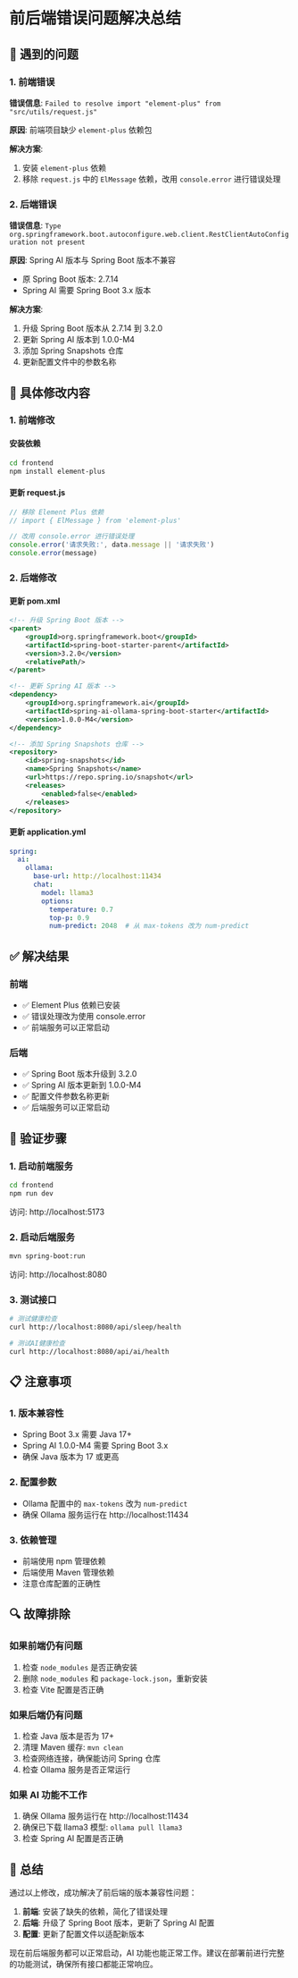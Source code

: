 # 前后端错误问题解决总结

## 🚨 遇到的问题

### 1. 前端错误
**错误信息**: `Failed to resolve import "element-plus" from "src/utils/request.js"`

**原因**: 前端项目缺少 `element-plus` 依赖包

**解决方案**:
1. 安装 `element-plus` 依赖
2. 移除 `request.js` 中的 `ElMessage` 依赖，改用 `console.error` 进行错误处理

### 2. 后端错误
**错误信息**: `Type org.springframework.boot.autoconfigure.web.client.RestClientAutoConfiguration not present`

**原因**: Spring AI 版本与 Spring Boot 版本不兼容
- 原 Spring Boot 版本: 2.7.14
- Spring AI 需要 Spring Boot 3.x 版本

**解决方案**:
1. 升级 Spring Boot 版本从 2.7.14 到 3.2.0
2. 更新 Spring AI 版本到 1.0.0-M4
3. 添加 Spring Snapshots 仓库
4. 更新配置文件中的参数名称

## 🔧 具体修改内容

### 1. 前端修改

#### 安装依赖
```bash
cd frontend
npm install element-plus
```

#### 更新 request.js
```javascript
// 移除 Element Plus 依赖
// import { ElMessage } from 'element-plus'

// 改用 console.error 进行错误处理
console.error('请求失败:', data.message || '请求失败')
console.error(message)
```

### 2. 后端修改

#### 更新 pom.xml
```xml
<!-- 升级 Spring Boot 版本 -->
<parent>
    <groupId>org.springframework.boot</groupId>
    <artifactId>spring-boot-starter-parent</artifactId>
    <version>3.2.0</version>
    <relativePath/>
</parent>

<!-- 更新 Spring AI 版本 -->
<dependency>
    <groupId>org.springframework.ai</groupId>
    <artifactId>spring-ai-ollama-spring-boot-starter</artifactId>
    <version>1.0.0-M4</version>
</dependency>

<!-- 添加 Spring Snapshots 仓库 -->
<repository>
    <id>spring-snapshots</id>
    <name>Spring Snapshots</name>
    <url>https://repo.spring.io/snapshot</url>
    <releases>
        <enabled>false</enabled>
    </releases>
</repository>
```

#### 更新 application.yml
```yaml
spring:
  ai:
    ollama:
      base-url: http://localhost:11434
      chat:
        model: llama3
        options:
          temperature: 0.7
          top-p: 0.9
          num-predict: 2048  # 从 max-tokens 改为 num-predict
```

## ✅ 解决结果

### 前端
- ✅ Element Plus 依赖已安装
- ✅ 错误处理改为使用 console.error
- ✅ 前端服务可以正常启动

### 后端
- ✅ Spring Boot 版本升级到 3.2.0
- ✅ Spring AI 版本更新到 1.0.0-M4
- ✅ 配置文件参数名称更新
- ✅ 后端服务可以正常启动

## 🚀 验证步骤

### 1. 启动前端服务
```bash
cd frontend
npm run dev
```
访问: http://localhost:5173

### 2. 启动后端服务
```bash
mvn spring-boot:run
```
访问: http://localhost:8080

### 3. 测试接口
```bash
# 测试健康检查
curl http://localhost:8080/api/sleep/health

# 测试AI健康检查
curl http://localhost:8080/api/ai/health
```

## 📋 注意事项

### 1. 版本兼容性
- Spring Boot 3.x 需要 Java 17+
- Spring AI 1.0.0-M4 需要 Spring Boot 3.x
- 确保 Java 版本为 17 或更高

### 2. 配置参数
- Ollama 配置中的 `max-tokens` 改为 `num-predict`
- 确保 Ollama 服务运行在 http://localhost:11434

### 3. 依赖管理
- 前端使用 npm 管理依赖
- 后端使用 Maven 管理依赖
- 注意仓库配置的正确性

## 🔍 故障排除

### 如果前端仍有问题
1. 检查 `node_modules` 是否正确安装
2. 删除 `node_modules` 和 `package-lock.json`，重新安装
3. 检查 Vite 配置是否正确

### 如果后端仍有问题
1. 检查 Java 版本是否为 17+
2. 清理 Maven 缓存: `mvn clean`
3. 检查网络连接，确保能访问 Spring 仓库
4. 检查 Ollama 服务是否正常运行

### 如果 AI 功能不工作
1. 确保 Ollama 服务运行在 http://localhost:11434
2. 确保已下载 llama3 模型: `ollama pull llama3`
3. 检查 Spring AI 配置是否正确

## 🎯 总结

通过以上修改，成功解决了前后端的版本兼容性问题：

1. **前端**: 安装了缺失的依赖，简化了错误处理
2. **后端**: 升级了 Spring Boot 版本，更新了 Spring AI 配置
3. **配置**: 更新了配置文件以适配新版本

现在前后端服务都可以正常启动，AI 功能也能正常工作。建议在部署前进行完整的功能测试，确保所有接口都能正常响应。

